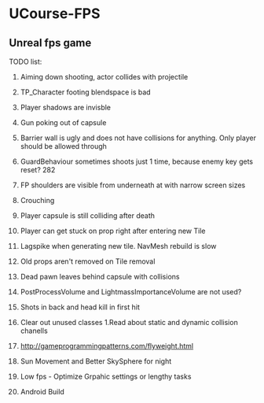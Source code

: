# UCourse-FPS
## Unreal fps game 



TODO list: 
 1. Aiming down shooting, actor collides with projectile
 1. TP_Character footing blendspace is bad
 1. Player shadows are invisble
 1. Gun poking out of capsule
 1. Barrier wall is ugly and does not have collisions for anything. Only player should be allowed through
 1. GuardBehaviour sometimes shoots just 1 time, because enemy key gets reset? 282
 1. FP shoulders are visible from underneath at with narrow screen sizes
 1. Crouching
 1. Player capsule is still colliding after death
 1. Player can get stuck on prop right after entering new Tile
 1. Lagspike when generating new tile. NavMesh rebuild is slow
 1. Old props aren't removed on Tile removal
 1. Dead pawn leaves behind capsule with collisions
 1. PostProcessVolume and LightmassImportanceVolume are not used?
 
 1. Shots in back and head kill in first hit
 1. Clear out unused classes
 1.Read about static and dynamic collision chanells
 1. http://gameprogrammingpatterns.com/flyweight.html
 1. Sun Movement and Better SkySphere for night
 1. Low fps - Optimize Grpahic settings or lengthy tasks
 1. Android Build 